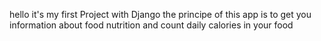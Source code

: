 hello it's my first Project with Django 
the principe of this app is to get you information about food nutrition
and count daily calories in your food
